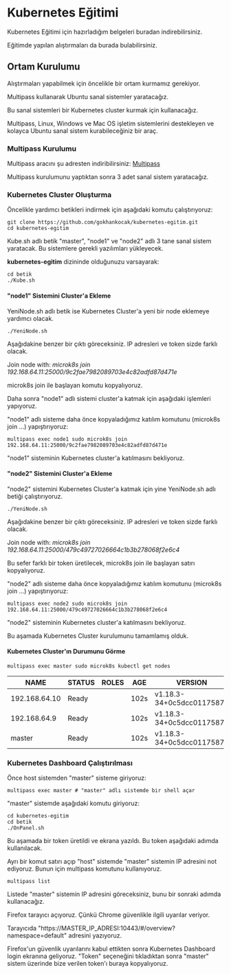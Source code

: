 # Kubernetes Eğitimi

Kubernetes Eğitimi için hazırladığım belgeleri buradan indirebilirsiniz.

Eğitimde yapılan alıştırmaları da burada bulabilirsiniz.

## Ortam Kurulumu

Alıştırmaları yapabilmek için öncelikle bir ortam kurmamız gerekiyor.

Multipass kullanarak Ubuntu sanal sistemler yaratacağız.

Bu sanal sistemleri bir Kubernetes cluster kurmak için kullanacağız.

Multipass, Linux, Windows ve Mac OS işletim sistemlerini destekleyen ve kolayca Ubuntu sanal sistem kurabileceğiniz bir araç.

### Multipass Kurulumu

Multipass aracını şu adresten indiribilirsiniz:
[Multipass](https://multipass.run/)

Multipass kurulumunu yaptıktan sonra 3 adet sanal sistem yaratacağız.

### Kubernetes Cluster Oluşturma

Öncelikle yardımcı betikleri indirmek için aşağıdaki komutu çalıştırıyoruz:

```shell
git clone https://github.com/gokhankocak/kubernetes-egitim.git
cd kubernetes-egitim
```

Kube.sh adlı betik "master", "node1" ve "node2" adlı 3 tane sanal sistem yaratacak.
Bu sistemlere gerekli yazılımları yükleyecek.

**kubernetes-egitim** dizininde olduğunuzu varsayarak:

```shell
cd betik
./Kube.sh
```

#### "node1" Sistemini Cluster'a Ekleme

YeniNode.sh adlı betik ise Kubernetes Cluster'a yeni bir node eklemeye yardımcı olacak.

```shell
./YeniNode.sh
```

Aşağıdakine benzer bir çıktı göreceksiniz. IP adresleri ve token sizde farklı olacak.

Join node with: *microk8s join 192.168.64.11:25000/9c2fae7982089703e4c82adfd87d471e*

microk8s join ile başlayan komutu kopyalıyoruz.

Daha sonra "node1" adlı sistemi cluster'a katmak için aşağıdaki işlemleri yapıyoruz.

"node1" adlı sisteme daha önce kopyaladığımız katılım komutunu (microk8s join ...) yapıştırıyoruz:

```shell
multipass exec node1 sudo microk8s join 192.168.64.11:25000/9c2fae7982089703e4c82adfd87d471e
```

"node1" sisteminin Kubernetes cluster'a katılmasını bekliyoruz.

#### "node2" Sistemini Cluster'a Ekleme

"node2" sistemini Kubernetes Cluster'a katmak için yine YeniNode.sh adlı betiği çalıştırıyoruz.
```shell
./YeniNode.sh
```

Aşağıdakine benzer bir çıktı göreceksiniz. IP adresleri ve token sizde farklı olacak.

Join node with: *microk8s join 192.168.64.11:25000/479c49727026664c1b3b278068f2e6c4*

Bu sefer farklı bir token üretilecek, microk8s join ile başlayan satırı kopyalıyoruz.

"node2" adlı sisteme daha önce kopyaladığımız katılım komutunu (microk8s join ...) yapıştırıyoruz:

```shell
multipass exec node2 sudo microk8s join 192.168.64.11:25000/479c49727026664c1b3b278068f2e6c4
```

"node2" sisteminin Kubernetes cluster'a katılmasını bekliyoruz.

Bu aşamada Kubernetes Cluster kurulumunu tamamlamış olduk.

#### Kubernetes Cluster'ın Durumunu Görme

```shell
multipass exec master sudo microk8s kubectl get nodes
```

| NAME         |   STATUS   |  ROLES |   AGE   | VERSION                   |
|--------------|------------|--------|---------|---------------------------|
|192.168.64.10 |  Ready     | <none> |   102s  | v1.18.3-34+0c5dcc01175871 |
|192.168.64.9  |  Ready     | <none> |   102s  | v1.18.3-34+0c5dcc01175871 |
|master        |  Ready     | <none> |   102s  | v1.18.3-34+0c5dcc01175871 |

### Kubernetes Dashboard Çalıştırılması

Önce host sistemden "master" sisteme giriyoruz:

```shell
multipass exec master # "master" adlı sistemde bir shell açar
```

"master" sistemde aşağıdaki komutu giriyoruz:

```shell
cd kubernetes-egitim
cd betik
./OnPanel.sh
```
Bu aşamada bir token üretildi ve ekrana yazıldı. Bu token aşağıdaki adımda kullanılacak.

Ayrı bir komut satırı açıp "host" sistemde "master" sistemin IP adresini not ediyoruz.
Bunun için multipass komutunu kullanıyoruz.

```shell
multipass list
```

Listede "master" sistemin IP adresini göreceksiniz, bunu bir sonraki adımda kullanacağız.

Firefox tarayıcı açıyoruz. Çünkü Chrome güvenlikle ilgili uyarılar veriyor.

Tarayıcıda "https://MASTER_IP_ADRESI:10443/#/overview?namespace=default" adresini yazıyoruz.

Firefox'un güvenlik uyarılarını kabul ettikten sonra Kubernetes Dashboard login ekranına geliyoruz.
"Token" seçeneğini tıkladıktan sonra "master" sistem üzerinde bize verilen token'ı buraya kopyalıyoruz.
